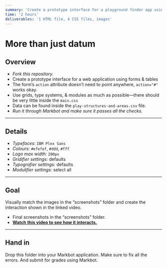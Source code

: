 ```yaml
---
summary: 'Create a prototype interface for a playground finder app using tables & forms.'
time: '2 hours'
deliverables: '1 HTML file, 4 CSS files, images'
---
```


# More than just datum

## Overview

- *Fork this repository.*
- Create a prototype interface for a web application using forms & tables
- The form’s `action` attribute doesn’t need to point anywhere, `action="#"` works okay.
- Use grids, type systems, & modules as much as possible—there should be very little inside the `main.css`
- Data can be found inside the `play-structures-and-areas.csv` file.
- *Run it through Markbot and make sure it passes all the checks.*

---

## Details

- *Typefaces:* `IBM Plex Sans`
- *Colours:* `#efefef`, `#ddd`, `#fff`
- *Logo max width:* `200px`
- *Gridifier settings:* defaults
- *Typografier settings:* defaults
- *Modulifier settings:* select all

---

## Goal

Visually match the images in the “screenshots” folder and create the interaction shown in the linked video.

- Final screenshots in the “screenshots” folder.
- [**Watch this video to see how it interacts.**](https://video-assets.learntheweb.courses/web-dev-2/more-than-just-datum.mp4)

---

## Hand in

Drop this folder into your Markbot application. Make sure to fix all the errors. And submit for grades using Markbot.
